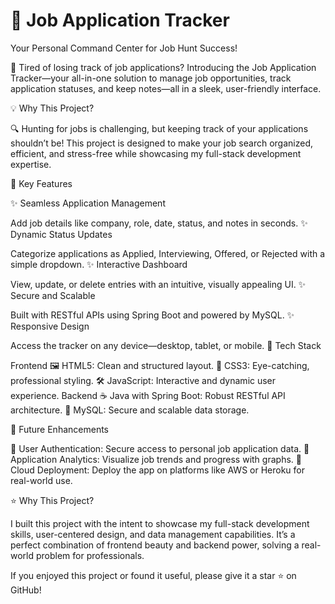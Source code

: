 # 🎯 Job Application Tracker

Your Personal Command Center for Job Hunt Success!

📢 Tired of losing track of job applications?
Introducing the Job Application Tracker—your all-in-one solution to manage job opportunities, track application statuses, and keep notes—all in a sleek, user-friendly interface.

💡 Why This Project?

🔍 Hunting for jobs is challenging, but keeping track of your applications shouldn’t be!
This project is designed to make your job search organized, efficient, and stress-free while showcasing my full-stack development expertise.

🚀 Key Features

✨ Seamless Application Management

Add job details like company, role, date, status, and notes in seconds.
✨ Dynamic Status Updates

Categorize applications as Applied, Interviewing, Offered, or Rejected with a simple dropdown.
✨ Interactive Dashboard

View, update, or delete entries with an intuitive, visually appealing UI.
✨ Secure and Scalable

Built with RESTful APIs using Spring Boot and powered by MySQL.
✨ Responsive Design

Access the tracker on any device—desktop, tablet, or mobile.
🔧 Tech Stack

Frontend
🖼️ HTML5: Clean and structured layout.
🎨 CSS3: Eye-catching, professional styling.
🛠️ JavaScript: Interactive and dynamic user experience.
Backend
☕ Java with Spring Boot: Robust RESTful API architecture.
💾 MySQL: Secure and scalable data storage.

🎯 Future Enhancements

🌱 User Authentication: Secure access to personal job application data.
🌱 Application Analytics: Visualize job trends and progress with graphs.
🌱 Cloud Deployment: Deploy the app on platforms like AWS or Heroku for real-world use.

⭐ Why This Project?

I built this project with the intent to showcase my full-stack development skills, user-centered design, and data management capabilities. It’s a perfect combination of frontend beauty and backend power, solving a real-world problem for professionals.

If you enjoyed this project or found it useful, please give it a star ⭐ on GitHub!

